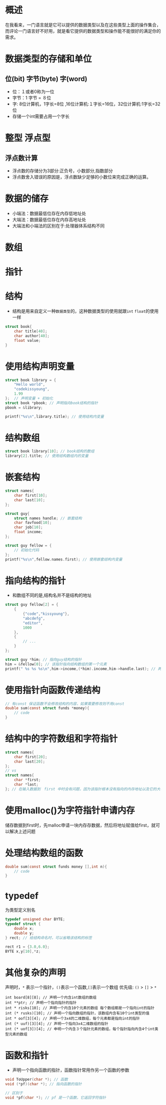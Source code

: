 # 概述
在我看来，一门语言就是它可以提供的数据类型以及在这些类型上面的操作集合，而评论一门语言好不好用，就是看它提供的数据类型和操作能不能很好的满足你的需求。

# 数据类型的存储和单位
## 位(bit) 字节(byte) 字(word)
- 位：１或者0称为一位
- 字节：1 字节 = ８位
- 字: 8位计算机，1字长=8位 ,16位计算机:１字长=16位，32位计算机:1字长=32位
- 存储一个int需要占用一个字长

# 整型 浮点型
## 浮点数计算
- 浮点数的存储分为3部分:正负号，小数部分,指数部分
- 浮点数舍入错误的原因是，浮点数缺少足够的小数位来完成正确的运算。

# 数据的储存
- 小端法：数据最低位存在内存低地址处
- 大端法：数据最低位存在内存高地址处
- 大端法和小端法的区别在于:处理器体系结构不同

# 数组

# 指针

# 结构
- 结构是用来自定义一种`数据类型`的，这种数据类型的使用就跟`int` `float`的使用一样
```c
struct book{
    char title[40];
    char author[40];
    float value;
}
```

# 使用结构声明变量
```c
struct book library = {
    "Hello world",
    "codekissyoung",
    1.99
};  // 声明变量 + 初始化
struct book *pbook; // 声明指向book结构的指针
pbook = &library;

printf("%s\n",library.title); // 使用结构内变量
```

# 结构数组
```c
struct book library[10]; // book结构的数组
library[2].title; // 使用结构数组内的变量
```

# 嵌套结构
```c
struct names{
    char first[10];
    char last[10];
};

struct guy{
    struct names handle; // 嵌套结构
    char favfood[10];
    char job[10];
    float income;
};

struct guy fellow = {
    // 初始化代码
};
printf("%s\n",fellow.names.first); // 使用嵌套结构内变量
```

# 指向结构的指针
- 和数组不同的是,结构名并不是结构的地址

```c
struct guy fellow[2] = {
    {
        {"code","kissyoung"},
        "abcdefg",
        "editor",
        1000
    },
    {
        // ...
    }
};

struct guy *him; // 指向guy结构的指针
him = &fellow[0]; // 该指针指向结构数组的第一个元素
printf(" %s %s %s\n",him->income,(*him).income,him->handle.last); // 两种方法使用数组内的元素
```

# 使用指针向函数传递结构
```c
// 有const 保证函数不会修改结构的内容，如果需要修改则不用const
double sum(const struct funds *money){
    // code
}
```

# 结构中的字符数组和字符指针
```c
struct names{
    char first[20];
    char last[20];
};
// vs
struct names{
    char *first;
    char *last;
}; // 在输入数据到　first 中时会有问题，因为该指针根本没有指向的内存地址以及它的大小
```

# 使用malloc()为字符指针申请内存
储存数据到first时，先malloc申请一块内存存数据，然后将地址赋值给first，就可以解决上述问题

# 处理结构数组的函数
```c
double sum(const struct funds money [],int n){
    // code
}
```

# typedef
为类型定义别名
```c
typedef unsigned char BYTE;
typedef struct {
    double x;
    double y;
} rect; // 给结构命名时，可以省略该结构的标签

rect r1 = {3.0,6.0};
BYTE x,y[10],*z;
```

# 其他复杂的声明
声明时，`*` 表示一个指针，`()`表示一个函数,`[]`表示一个数组
优先级: `()` > `[]` > `*`
```
int board[8][8]; // 声明一个内含int数组的数组
int **ptr; // 声明一个指向指针的指针
int * risks[10]; // 声明一个内含10个元素的数组 每个数组都是一个指向int的指针
int (* rusks)[10]; // 声明一个指向数组的指针，该数组内含有10个int类型的值
int * oof[3][4]; // 声明一个3x4的二维数组，每个元素都是指向int的指针
int (* uuf)[3][4]; // 声明一个指向3x4二维数组的指针
int (* uof[3])[4]; // 申明一个内含３个指针元素的数组，每个指针指向内含4个int类型元素的数组
```

# 函数和指针
- 声明一个指向函数的指针，函数指针常用作另一个函数的参数
```c
void ToUpper(char *); // 函数
void (*pf)(char *); // 指向函数的指针

// 区别于
void *pf(char *); // pf 是一个函数，它返回字符指针
```
